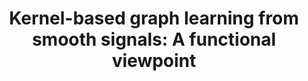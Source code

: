 ---
layout: default
title: "Kernel-based graph learning from smooth signals: A functional viewpoint"
authors: Xingyue Pu, <ins>Siu Lun Chau</ins>, Xiaowen Dong, Dino Sejdinovic 
venue: IEEE Transactions on Signal and Information Processing over Networks
venue_short: IEEE
year: 2021
pbutime: 2021
pdf: https://ieeexplore.ieee.org/stamp/stamp.jsp?arnumber=9356326
code:
doi:
preprint: "false"
thumbnail: "../assets/img/publications/2021-gsp.png"
PM: true
---